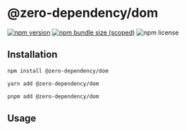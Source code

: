 # @zero-dependency/dom

[![npm version](https://img.shields.io/npm/v/@zero-dependency/dom)](https://npm.im/@zero-dependency/dom)
[![npm bundle size (scoped)](https://img.shields.io/bundlephobia/minzip/@zero-dependency/dom)](https://bundlephobia.com/package/@zero-dependency/dom@latest)
![npm license](https://img.shields.io/npm/l/@zero-dependency/dom)

## Installation

```sh
npm install @zero-dependency/dom
```

```sh
yarn add @zero-dependency/dom
```

```sh
pnpm add @zero-dependency/dom
```

## Usage
